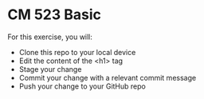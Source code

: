 # CM 523 Basic

For this exercise, you will:
- Clone this repo to your local device
- Edit the content of the \<h1\> tag
- Stage your change
- Commit your change with a relevant commit message
- Push your change to your GitHub repo
